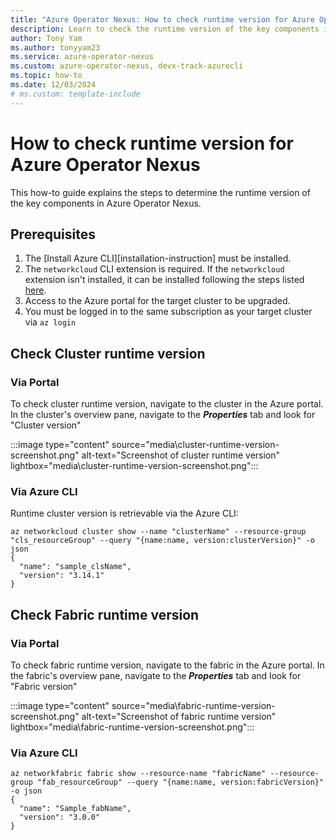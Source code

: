 ```yaml
---
title: "Azure Operator Nexus: How to check runtime version for Azure Operator Nexus"
description: Learn to check the runtime version of the key components in Azure Operator Nexus
author: Tony Yam
ms.author: tonyyam23
ms.service: azure-operator-nexus
ms.custom: azure-operator-nexus, devx-track-azurecli
ms.topic: how-to
ms.date: 12/03/2024
# ms.custom: template-include
---
```


# How to check runtime version for Azure Operator Nexus
This how-to guide explains the steps to determine the runtime version of the key components in Azure Operator Nexus.

## Prerequisites

1. The [Install Azure CLI][installation-instruction] must be installed.
2. The `networkcloud` CLI extension is required. If the `networkcloud` extension isn't installed, it can be installed following the steps listed [here](https://learn.microsoft.com/en-us/azure/operator-nexus/howto-install-cli-extensions).
3. Access to the Azure portal for the target cluster to be upgraded.
4. You must be logged in to the same subscription as your target cluster via `az login`

## Check Cluster runtime version

### Via Portal

To check cluster runtime version, navigate to the cluster in the Azure portal. In the cluster's overview pane, navigate to the ***Properties*** tab and look for "Cluster version"

:::image type="content" source="media\cluster-runtime-version-screenshot.png" alt-text="Screenshot of cluster runtime version" lightbox="media\cluster-runtime-version-screenshot.png":::

### Via Azure CLI

Runtime cluster version is retrievable via the Azure CLI:

```azurecli
az networkcloud cluster show --name "clusterName" --resource-group "cls_resourceGroup" --query "{name:name, version:clusterVersion}" -o json
{
  "name": "sample_clsName",
  "version": "3.14.1"
}
```

## Check Fabric runtime version

### Via Portal
To check fabric runtime version, navigate to the fabric in the Azure portal. In the fabric's overview pane, navigate to the ***Properties*** tab and look for "Fabric version"

:::image type="content" source="media\fabric-runtime-version-screenshot.png" alt-text="Screenshot of fabric runtime version" lightbox="media\fabric-runtime-version-screenshot.png":::

### Via Azure CLI
```azurecli
az networkfabric fabric show --resource-name "fabricName" --resource-group "fab_resourceGroup" --query "{name:name, version:fabricVersion}" -o json
{
  "name": "Sample_fabName",
  "version": "3.0.0"
}
```

